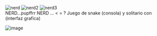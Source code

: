 
![nerd](https://github.com/user-attachments/assets/456e61f6-e9ff-4d69-ac55-d6fcea53da77)    ![nerd2](https://github.com/user-attachments/assets/105b0321-6b95-4359-82ab-d4145e0f2518)    ![nerd3](https://github.com/user-attachments/assets/f05938d5-fab8-4205-99e1-d8cff69c4525)   
NERD...pupffrr
NERD ... < = ? 
Juego de snake (consola) y solitario con (interfaz grafica) 

![image](https://github.com/user-attachments/assets/71357a0c-1984-4711-97ed-1a90ded5aea6)



